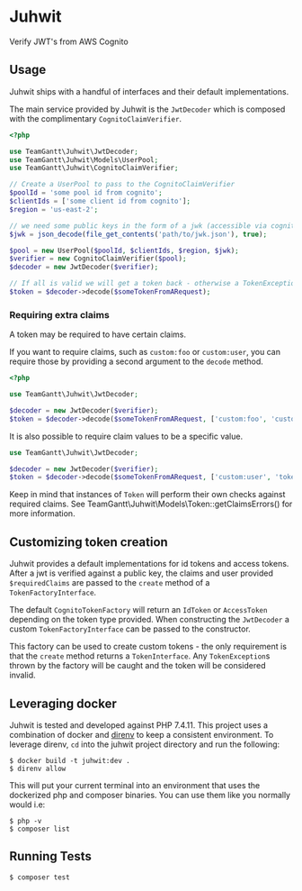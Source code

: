 # Juhwit

Verify JWT's from AWS Cognito

## Usage

Juhwit ships with a handful of interfaces and their default implementations.

The main service provided by Juhwit is the `JwtDecoder` which is composed with the complimentary `CognitoClaimVerifier`.

```php
<?php

use TeamGantt\Juhwit\JwtDecoder;
use TeamGantt\Juhwit\Models\UserPool;
use TeamGantt\Juhwit\CognitoClaimVerifier;

// Create a UserPool to pass to the CognitoClaimVerifier
$poolId = 'some pool id from cognito';
$clientIds = ['some client id from cognito'];
$region = 'us-east-2';

// we need some public keys in the form of a jwk (accessible via cognito)
$jwk = json_decode(file_get_contents('path/to/jwk.json'), true);

$pool = new UserPool($poolId, $clientIds, $region, $jwk);
$verifier = new CognitoClaimVerifier($pool);
$decoder = new JwtDecoder($verifier);

// If all is valid we will get a token back - otherwise a TokenException is thrown
$token = $decoder->decode($someTokenFromARequest);
```

### Requiring extra claims

A token may be required to have certain claims.

If you want to require claims, such as `custom:foo` or `custom:user`, you can require those by providing a second argument to the `decode` method.

```php
<?php

use TeamGantt\Juhwit\JwtDecoder;

$decoder = new JwtDecoder($verifier);
$token = $decoder->decode($someTokenFromARequest, ['custom:foo', 'custom:user']);
```

It is also possible to require claim values to be a specific value.

```php
use TeamGantt\Juhwit\JwtDecoder;

$decoder = new JwtDecoder($verifier);
$token = $decoder->decode($someTokenFromARequest, ['custom:user', 'token_use' => 'id']);
```

Keep in mind that instances of `Token` will perform their own checks against required claims. See TeamGantt\Juhwit\Models\Token::getClaimsErrors() for more information.

## Customizing token creation

Juhwit provides a default implementations for id tokens and access tokens. After a jwt is verified against
a public key, the claims and user provided `$requiredClaims` are passed to the `create` method of a `TokenFactoryInterface`.

The default `CognitoTokenFactory` will return an `IdToken` or `AccessToken` depending on the token type provided. When constructing the `JwtDecoder`
a custom `TokenFactoryInterface` can be passed to the constructor.

This factory can be used to create custom tokens - the only requirement is that the `create` method returns a `TokenInterface`. Any `TokenException`s thrown
by the factory will be caught and the token will be considered invalid.

## Leveraging docker

Juhwit is tested and developed against PHP 7.4.11. This project uses a combination of docker and [direnv](https://direnv.net/)
to keep a consistent environment. To leverage direnv, `cd` into the juhwit project directory and run the following:

```
$ docker build -t juhwit:dev .
$ direnv allow
```

This will put your current terminal into an environment that uses the dockerized php and composer binaries. You can use them like you normally would
i.e:

```
$ php -v
$ composer list
```


## Running Tests

```
$ composer test
```
